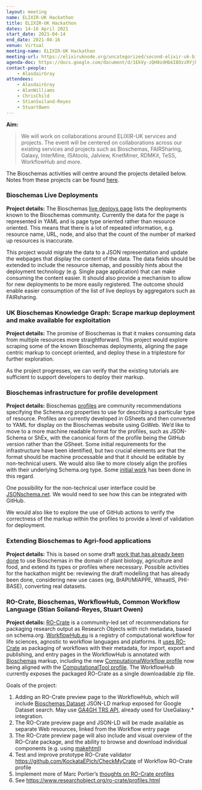 ```yaml
---
layout: meeting
name: ELIXIR-UK Hackathon
title: ELIXIR-UK Hackathon
dates: 14-16 April 2021
start_date: 2021-04-14
end_date: 2021-04-16
venue: Virtual
meeting-name: ELIXIR-UK Hackathon
meeting-url: https://elixiruknode.org/uncategorized/second-elixir-uk-biohackathon/
agenda-doc: https://docs.google.com/document/d/1EkVy-zQH0zdHbkI8OzzRYjkFmgtup-0DKAVX2hvJf4M/
contact-people:
    - AlasdairGray
attendees:
    - AlasdairGray
    - AlanWilliams
    - ChrisChild
    - StianSoiland-Reyes
    - StuartOwen
---
```


__Aim:__
> We will work on collaborations around ELIXIR-UK services and projects. The event will be centered on collaborations across our existing services and projects such as Bioschemas, FAIRSharing, Galaxy, InterMine, ISAtools, Jalview, KnetMiner, RDMKit, TeSS, WorkflowHub and more.

The Bioschemas activities will centre around the projects detailed below. Notes from these projects can be found [here](https://docs.google.com/document/d/1BUmzzu5W1HUkMj8QsnIzZRfDIqchWHSf3FwShX6wiVM/edit#heading=h.qz4i2asiirvb).

### Bioschemas Live Deployments
__Project details:__ The Bioschemas [live deploys page](https://bioschemas.org/liveDeploys/) lists the deployments known to the Bioschemas community. Currently the data for the page is represented in YAML and is page type oriented rather than resource oriented. This means that there is a lot of repeated information, e.g. resource name, URL, node, and also that the count of the number of marked up resources is inaccurate.

This project would migrate the data to a JSON representation and update the webpages that display the content of the data. The data fields should be extended to include the resource sitemap, and possibly hints about the deployment technology (e.g. Single page application) that can make consuming the content easier. It should also provide a mechanism to allow for new deployments to be more easily registered.
The outcome should enable easier consumption of the list of live deploys by aggregators such as FAIRsharing.

### UK Bioschemas Knowledge Graph: Scrape markup deployment and make available for exploitation

__Project details:__ The promise of Bioschemas is that it makes consuming data from multiple resources more straightforward. This project would explore scraping some of the known Bioschemas deployments, aligning the page centric markup to concept oriented, and deploy these in a triplestore for further exploration.

As the project progresses, we can verify that the existing tutorials are sufficient to support developers to deploy their markup.

### Bioschemas infrastructure for profile development

__Project details:__ Bioschemas [profiles](https://bioschemas.org/profiles/) are community recommendations specifying the Schema.org properties to use for describing a particular type of resource. Profiles are currently developed in GSheets and then converted to YAML for display on the Bioschemas website using GoWeb. We’d like to move to a more machine readable format for the profiles, such as JSON-Schema or ShEx, with the canonical form of the profile being the GitHub version rather than the GSheet. Some initial requirements for the infrastructure have been identified, but two crucial elements are that the format should be machine processable and that it should be editable by non-technical users. We would also like to more closely align the profiles with their underlying Schema.org type. Some [initial work](https://github.com/BioSchemas/ProfileGenerator) has been done in this regard.

One possibility for the non-technical user interface could be [JSONschema.net](https://jsonschema.net/). We would need to see how this can be integrated with GitHub.

We would also like to explore the use of GitHub actions to verify the correctness of the markup within the profiles to provide a level of validation for deployment.

### Extending Bioschemas to Agri-food applications

__Project details:__ This is based on some draft [work that has already been done](https://github.com/Rothamsted/agri-schemas/tree/master/drafts/201904-dfw-hackathon) to use Bioschemas in the domain of plant biology, agriculture and food, and extend its types or profiles where necessary. Possible activities for the hackathon might be: reviewing the draft modelling that has already been done, considering new use cases (eg, BrAPI/MIAPPE, WheatIS, PHI-BASE), converting real datasets.

### RO-Crate, Bioschemas, WorkflowHub, Common Workflow Language (Stian Soiland-Reyes, Stuart Owen)

__Project details:__ [RO-Crate](https://www.researchobject.org/ro-crate/) is a community-led set of recommendations for packaging research output as Research Objects with rich metadata, based on schema.org. [WorkflowHub.eu](https://www.researchobject.org/ro-crate/) is a registry of computational workflow for life sciences, agnostic to workflow languages and platforms. It [uses RO-Crate](https://www.researchobject.org/ro-crate/) as packaging of workflows with their metadata, for import, export and publishing, and entry pages in the WorkflowHub is annotated with [Bioschemas](https://bioschemas.org/) markup, including the new [ComputationalWorkflow profile](https://bioschemas.org/profiles/ComputationalWorkflow/) now being aligned with the [ComputationalTool profile](https://bioschemas.org/profiles/ComputationalTool/). The WorkflowHub currently exposes the packaged RO-Crate as a single downloadable zip file.

Goals of the project:

1. Adding an RO-Crate preview page to the WorkflowHub,  which will include [Bioschemas Dataset](https://bioschemas.org/profiles/Dataset/) JSON-LD markup exposed for Google Dataset search. May use [GA4GH TRS API](https://about.workflowhub.eu/TRS/), already used for UseGalaxy.* integration.
1. The RO-Crate preview page and JSON-LD will be made available as separate Web resources, linked from the Workflow entry page
1. The RO-Crate preview page will also include and visual overview of the RO-Crate package, and the ability to browse and download individual components (e.g. using [makehtml](https://www.npmjs.com/package/ro-crate))
1. Test and improve prototype RO-Crate validator https://github.com/KockataEPich/CheckMyCrate of Workflow RO-Crate profile
  1. Implement more of Marc Portier’s [thoughts on RO-Crate profiles](https://bit.ly/ro-crate-profiles-brainstorm)
  1. See https://www.researchobject.org/ro-crate/profiles.html
